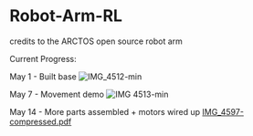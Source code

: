 # Robot-Arm-RL
credits to the ARCTOS open source robot arm

Current Progress:

May 1 - Built base
![IMG_4512-min](https://github.com/user-attachments/assets/723bab62-9c39-42b1-a6a4-5d982856317c)

May 7 - Movement demo
![IMG 4513-min](https://github.com/user-attachments/assets/927c2410-cb6f-405c-99af-6e13e83fa028)

May 14 - More parts assembled + motors wired up
[IMG_4597-compressed.pdf](https://github.com/user-attachments/files/20220176/IMG_4597-compressed.pdf)


